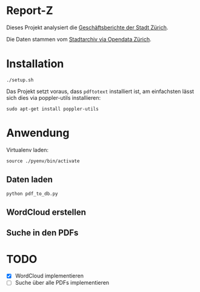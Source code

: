 Report-Z
========

Dieses Projekt analysiert die [Geschäftsberichte der Stadt Zürich](https://stadt-zuerich.ch/geschaeftsbericht).

Die Daten stammen vom [Stadtarchiv via Opendata Zürich](https://data.stadt-zuerich.ch/dataset/sar_geschaeftsberichte).

# Installation

```
./setup.sh
```

Das Projekt setzt voraus, dass `pdftotext` installiert ist, am einfachsten lässt sich dies via poppler-utils installieren:


```
sudo apt-get install poppler-utils
```


# Anwendung

Virtualenv laden:

```
source ./pyenv/bin/activate
```


## Daten laden

```
python pdf_to_db.py
```

## WordCloud erstellen

## Suche in den PDFs

# TODO

- [x] WordCloud implementieren
- [ ] Suche über alle PDFs implementieren
